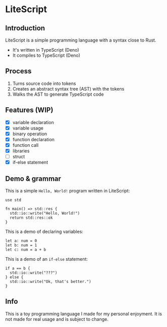 # LiteScript

## Introduction

LiteScript is a simple programming language with a syntax close to Rust.

- It's written in TypeScript (Deno)
- It compiles to TypeScript (Deno)

## Process

1. Turns source code into tokens
2. Creates an abstract syntax tree (AST) with the tokens
3. Walks the AST to generate TypeScript code

## Features (WIP)

- [x] variable declaration
- [x] variable usage
- [x] binary operation
- [x] function declaration
- [x] function call
- [x] libraries
- [ ] struct
- [x] if-else statement

## Demo & grammar

This is a simple `Hello, World!` program written in LiteScript:

```
use std

fn main() => std::res {
  std::io::write("Hello, World!")
  return std::res::ok
}
```

This is a demo of declaring variables:

```
let a: num = 0
let b: num = 1
let c: num = a + b
```

This is a demo of an `if-else` statement:

```
if a == b {
  std::io::write("???")
} else {
  std::io::write("Ok, that's better.")
}
```

## Info

This is a toy programming language I made for my personal enjoyment. It is not made for real usage and is subject to change.

